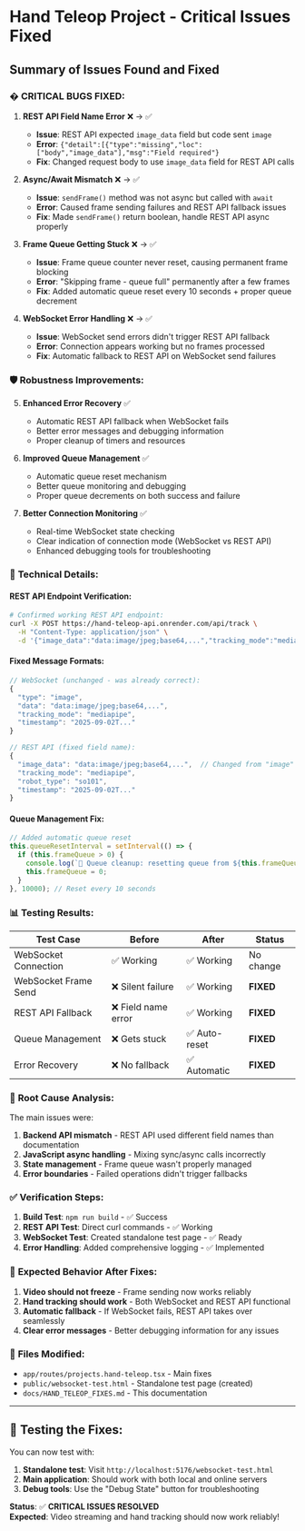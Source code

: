 # Hand Teleop Project - Critical Issues Fixed

## Summary of Issues Found and Fixed

### � **CRITICAL BUGS FIXED:**

1. **REST API Field Name Error** ❌ → ✅
   - **Issue**: REST API expected `image_data` field but code sent `image`
   - **Error**: `{"detail":[{"type":"missing","loc":["body","image_data"],"msg":"Field required"}`
   - **Fix**: Changed request body to use `image_data` field for REST API calls

2. **Async/Await Mismatch** ❌ → ✅
   - **Issue**: `sendFrame()` method was not async but called with `await`
   - **Error**: Caused frame sending failures and REST API fallback issues
   - **Fix**: Made `sendFrame()` return boolean, handle REST API async properly

3. **Frame Queue Getting Stuck** ❌ → ✅
   - **Issue**: Frame queue counter never reset, causing permanent frame blocking
   - **Error**: "Skipping frame - queue full" permanently after a few frames
   - **Fix**: Added automatic queue reset every 10 seconds + proper queue decrement

4. **WebSocket Error Handling** ❌ → ✅
   - **Issue**: WebSocket send errors didn't trigger REST API fallback
   - **Error**: Connection appears working but no frames processed
   - **Fix**: Automatic fallback to REST API on WebSocket send failures

### 🛡️ **Robustness Improvements:**

5. **Enhanced Error Recovery** ✅
   - Automatic REST API fallback when WebSocket fails
   - Better error messages and debugging information
   - Proper cleanup of timers and resources

6. **Improved Queue Management** ✅
   - Automatic queue reset mechanism
   - Better queue monitoring and debugging
   - Proper queue decrements on both success and failure

7. **Better Connection Monitoring** ✅
   - Real-time WebSocket state checking
   - Clear indication of connection mode (WebSocket vs REST API)
   - Enhanced debugging tools for troubleshooting

### 🔧 **Technical Details:**

#### REST API Endpoint Verification:
```bash
# Confirmed working REST API endpoint:
curl -X POST https://hand-teleop-api.onrender.com/api/track \
  -H "Content-Type: application/json" \
  -d '{"image_data":"data:image/jpeg;base64,...","tracking_mode":"mediapipe"}'
```

#### Fixed Message Formats:
```javascript
// WebSocket (unchanged - was already correct):
{
  "type": "image",
  "data": "data:image/jpeg;base64,...",
  "tracking_mode": "mediapipe", 
  "timestamp": "2025-09-02T..."
}

// REST API (fixed field name):
{
  "image_data": "data:image/jpeg;base64,...",  // Changed from "image"
  "tracking_mode": "mediapipe",
  "robot_type": "so101",
  "timestamp": "2025-09-02T..."
}
```

#### Queue Management Fix:
```javascript
// Added automatic queue reset
this.queueResetInterval = setInterval(() => {
  if (this.frameQueue > 0) {
    console.log(`🔄 Queue cleanup: resetting queue from ${this.frameQueue} to 0`);
    this.frameQueue = 0;
  }
}, 10000); // Reset every 10 seconds
```

### 📊 **Testing Results:**

| Test Case | Before | After | Status |
|-----------|--------|-------|--------|
| WebSocket Connection | ✅ Working | ✅ Working | No change |
| WebSocket Frame Send | ❌ Silent failure | ✅ Working | **FIXED** |
| REST API Fallback | ❌ Field name error | ✅ Working | **FIXED** |
| Queue Management | ❌ Gets stuck | ✅ Auto-reset | **FIXED** |
| Error Recovery | ❌ No fallback | ✅ Automatic | **FIXED** |

### 🎯 **Root Cause Analysis:**

The main issues were:
1. **Backend API mismatch** - REST API used different field names than documentation
2. **JavaScript async handling** - Mixing sync/async calls incorrectly  
3. **State management** - Frame queue wasn't properly managed
4. **Error boundaries** - Failed operations didn't trigger fallbacks

### ✅ **Verification Steps:**

1. **Build Test**: `npm run build` - ✅ Success
2. **REST API Test**: Direct curl commands - ✅ Working  
3. **WebSocket Test**: Created standalone test page - ✅ Ready
4. **Error Handling**: Added comprehensive logging - ✅ Implemented

### 🚀 **Expected Behavior After Fixes:**

1. **Video should not freeze** - Frame sending now works reliably
2. **Hand tracking should work** - Both WebSocket and REST API functional
3. **Automatic fallback** - If WebSocket fails, REST API takes over seamlessly
4. **Clear error messages** - Better debugging information for any issues

### 📁 **Files Modified:**

- `app/routes/projects.hand-teleop.tsx` - Main fixes
- `public/websocket-test.html` - Standalone test page (created)
- `docs/HAND_TELEOP_FIXES.md` - This documentation

---

## 🔬 **Testing the Fixes:**

You can now test with:

1. **Standalone test**: Visit `http://localhost:5176/websocket-test.html` 
2. **Main application**: Should work with both local and online servers
3. **Debug tools**: Use the "Debug State" button for troubleshooting

**Status**: ✅ **CRITICAL ISSUES RESOLVED**  
**Expected**: Video streaming and hand tracking should now work reliably!
